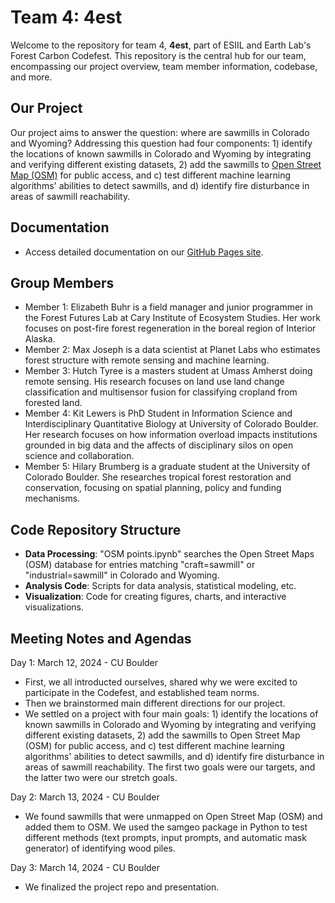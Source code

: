 # Team 4: 4est

Welcome to the repository for team 4, **4est**, part of ESIIL and Earth Lab's Forest Carbon Codefest. This repository is the central hub for our team, encompassing our project overview, team member information, codebase, and more.

## Our Project
Our project aims to answer the question: where are sawmills in Colorado and Wyoming? Addressing this question had four components: 1) identify the locations of known sawmills in Colorado and Wyoming by integrating and verifying different existing datasets, 2) add the sawmills to [Open Street Map (OSM)](https://taginfo.openstreetmap.org/tags/craft=sawmill#map) for public access, and c) test different machine learning algorithms' abilities to detect sawmills, and d) identify fire disturbance in areas of sawmill reachability. 
## Documentation
- Access detailed documentation on our [GitHub Pages site](https://cu-esiil.github.io/FCC24_Group_4/).


## Group Members
- Member 1: Elizabeth Buhr is a field manager and junior programmer in the Forest Futures Lab at Cary Institute of Ecosystem Studies. Her work focuses on post-fire forest regeneration in the boreal region of Interior Alaska.
- Member 2: Max Joseph is a data scientist at Planet Labs who estimates forest structure with remote sensing and machine learning. 
- Member 3: Hutch Tyree is a masters student at Umass Amherst doing remote sensing. His research focuses on land use land change classification and multisensor fusion for classifying cropland from forested land. 
- Member 4: Kit Lewers is PhD Student in Information Science and Interdisciplinary Quantitative Biology at University of Colorado Boulder. Her research focuses on how information overload impacts institutions grounded in big data and the affects of disciplinary silos on open science and collaboration.
- Member 5: Hilary Brumberg is a graduate student at the University of Colorado Boulder. She researches tropical forest restoration and conservation, focusing on spatial planning, policy and funding mechanisms. 

## Code Repository Structure
- **Data Processing**: "OSM points.ipynb" searches the Open Street Maps (OSM) database for entries matching "craft=sawmill" or "industrial=sawmill" in Colorado and Wyoming.
- **Analysis Code**: Scripts for data analysis, statistical modeling, etc.
- **Visualization**: Code for creating figures, charts, and interactive visualizations.

## Meeting Notes and Agendas

Day 1: March 12, 2024 - CU Boulder
- First, we all introducted ourselves, shared why we were excited to participate in the Codefest, and established team norms.
- Then we brainstormed main different directions for our project.
- We settled on a project with four main goals: 1) identify the locations of known sawmills in Colorado and Wyoming by integrating and verifying different existing datasets, 2) add the sawmills to Open Street Map (OSM) for public access, and c) test different machine learning algorithms' abilities to detect sawmills, and d) identify fire disturbance in areas of sawmill reachability. The first two goals were our targets, and the latter two were our stretch goals.

Day 2: March 13, 2024 - CU Boulder
- We found sawmills that were unmapped on Open Street Map (OSM) and added them to OSM. We used the samgeo package in Python to test different methods (text prompts, input prompts, and automatic mask generator) of identifying wood piles.

Day 3: March 14, 2024 - CU Boulder
- We finalized the project repo and presentation.
